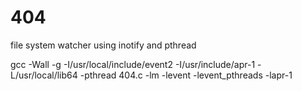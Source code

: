 # 404
file system watcher using inotify and pthread

gcc -Wall -g -I/usr/local/include/event2 -I/usr/include/apr-1 -L/usr/local/lib64 -pthread 404.c -lm -levent -levent_pthreads -lapr-1
